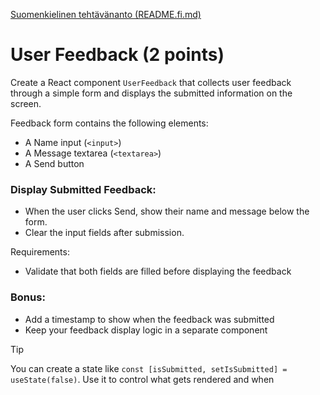 [Suomenkielinen tehtävänanto (README.fi.md)](README.fi.md)

# User Feedback (2 points)
Create a React component `UserFeedback` that collects user feedback through a simple form and displays the submitted information on the screen.

Feedback form contains the following elements:
- A Name input (`<input>`)
- A Message textarea (`<textarea>`)
- A Send button

### Display Submitted Feedback:
- When the user clicks Send, show their name and message below the form.
- Clear the input fields after submission.

Requirements:
- Validate that both fields are filled before displaying the feedback

### Bonus:
- Add a timestamp to show when the feedback was submitted
- Keep your feedback display logic in a separate component

> [!TIP]
> You can create a state like `const [isSubmitted, setIsSubmitted] = useState(false)`. Use it to control what gets rendered and when

